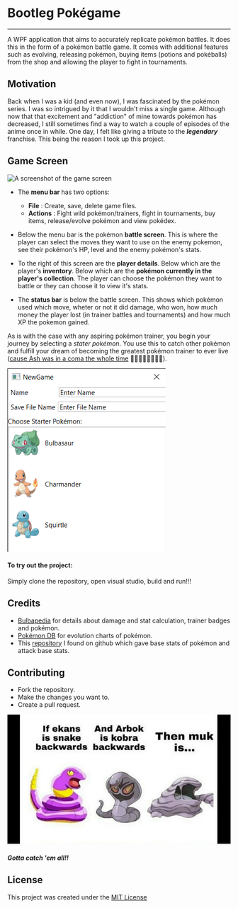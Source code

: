 # Bootleg Pokégame
----
A WPF application that aims to accurately replicate pokémon battles. It does this in the form of a pokémon battle game. It comes with additional features such as evolving, releasing pokémon, buying items (potions and pokéballs) from the shop and allowing the player to fight in tournaments.

## Motivation
Back when I was a kid (and even now), I was fascinated by the pokémon series. I was so intrigued by it that I wouldn't miss a single game. Although now that that excitement and "addiction" of mine towards pokémon has decreased, I still sometimes find a way to watch a couple of episodes of the anime once in while. One day, I felt like giving a tribute to the ***legendary*** franchise. This being the reason I took up this project.

## Game Screen
![A screenshot of the game screen](./Screenshots/Pokémon%2018-09-2020%2001_18_29.png)
- The **menu bar** has two options:
  - **File** : Create, save, delete game files.
  - **Actions** : Fight wild pokémon/trainers, fight in tournaments, buy items, release/evolve pokémon and view pokédex.

- Below the menu bar is the pokémon **battle screen**. This is where the player can select the moves they want to use on the enemy pokemon, see their pokémon's HP, level and the enemy pokémon's stats.

- To the right of this screen are the **player details**. Below which are the player's **inventory**. Below which are the **pokémon currently in the player's collection**. The player can choose the pokémon they want to battle or they can choose it to view it's stats.

- The **status bar** is below the battle screen. This shows which pokémon used which move, wheter or not it did damage, who won, how much money the player lost (in trainer battles and tournaments) and how much XP the pokemon gained.

As is with the case with any aspiring pokémon trainer, you begin your journey by selecting a *stater pokémon*. You use this to catch other pokémon and fulfill your dream of becoming the greatest pokémon trainer to ever live ([cause Ash was in a coma the whole time](https://numoviesreview.info/2020/07/22/pokemon-theory-ash-is-actually-in-a-coma-the-whole-time/) :eyes::scream::skull::scream::skull::scream::skull::eyes:).

![Starter Pokemon Screen](./Screenshots/NewGame.png)

#### To try out the project:
Simply clone the repository, open visual studio, build and run!!!

## Credits
- [Bulbapedia](https://bulbapedia.bulbagarden.net/wiki/Main_Page) for details about damage and stat calculation, trainer badges and pokémon.
- [Pokémon DB](https://pokemondb.net/) for evolution charts of pokémon.
- This [repository](https://github.com/fanzeyi/pokemon.json) I found on github which gave base stats of pokémon and attack base stats.

## Contributing
- Fork the repository.
- Make the changes you want to.
- Create a pull request.

![Fix #2](Screenshots/meme.png)

#### ***Gotta catch 'em all!!***

## License
This project was created under the [MIT License](LICENSE)
